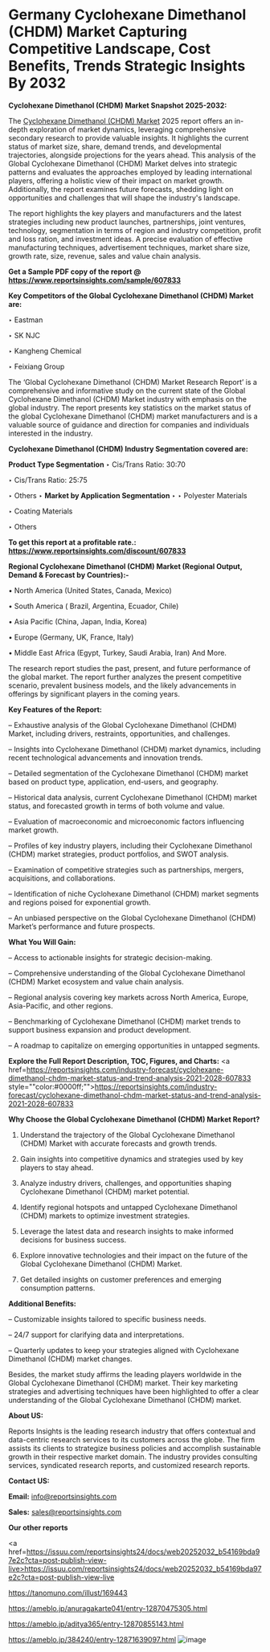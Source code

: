 # Germany Cyclohexane Dimethanol (CHDM) Market Capturing Competitive Landscape, Cost Benefits, Trends Strategic Insights By 2032

<strong>Cyclohexane Dimethanol (CHDM) Market Snapshot 2025-2032:</strong>

The <a href=https://www.reportsinsights.com/sample/607833>Cyclohexane Dimethanol (CHDM) Market</a> 2025 report offers an in-depth exploration of market dynamics, leveraging comprehensive secondary research to provide valuable insights. It highlights the current status of market size, share, demand trends, and developmental trajectories, alongside projections for the years ahead. This analysis of the Global Cyclohexane Dimethanol (CHDM) Market delves into strategic patterns and evaluates the approaches employed by leading international players, offering a holistic view of their impact on market growth. Additionally, the report examines future forecasts, shedding light on opportunities and challenges that will shape the industry's landscape.

The report highlights the key players and manufacturers and the latest strategies including new product launches, partnerships, joint ventures, technology, segmentation in terms of region and industry competition, profit and loss ration, and investment ideas. A precise evaluation of effective manufacturing techniques, advertisement techniques, market share size, growth rate, size, revenue, sales and value chain analysis.

<strong>Get a Sample PDF copy of the report @ <a href=https://www.reportsinsights.com/sample/607833 style=color:#0000ff;>https://www.reportsinsights.com/sample/607833</a></strong>

<strong>Key Competitors of the Global Cyclohexane Dimethanol (CHDM) Market are:</strong>

‣ Eastman

‣ SK NJC

‣ Kangheng Chemical

‣ Feixiang Group

The ‘Global Cyclohexane Dimethanol (CHDM) Market Research Report’ is a comprehensive and informative study on the current state of the Global Cyclohexane Dimethanol (CHDM) Market industry with emphasis on the global industry. The report presents key statistics on the market status of the global Cyclohexane Dimethanol (CHDM) market manufacturers and is a valuable source of guidance and direction for companies and individuals interested in the industry.

<strong>Cyclohexane Dimethanol (CHDM) Industry Segmentation covered are:</strong>

<strong>Product Type Segmentation</strong>
‣
Cis/Trans Ratio: 30:70

‣ Cis/Trans Ratio: 25:75

‣ Others
‣ 
<strong>Market by Application Segmentation</strong>
‣
‣  Polyester Materials

‣ Coating Materials

‣ Others

<strong>To get this report at a profitable rate.: <a href=https://www.reportsinsights.com/discount/607833 style=color:#0000ff;>https://www.reportsinsights.com/discount/607833</a></strong>

<strong>Regional Cyclohexane Dimethanol (CHDM) Market (Regional Output, Demand &amp; Forecast by Countries):-</strong>

• North America (United States, Canada, Mexico)

• South America ( Brazil, Argentina, Ecuador, Chile)

• Asia Pacific (China, Japan, India, Korea)

• Europe (Germany, UK, France, Italy)

• Middle East Africa (Egypt, Turkey, Saudi Arabia, Iran) And More.

The research report studies the past, present, and future performance of the global market. The report further analyzes the present competitive scenario, prevalent business models, and the likely advancements in offerings by significant players in the coming years.

<strong>Key Features of the Report:</strong>

– Exhaustive analysis of the Global Cyclohexane Dimethanol (CHDM) Market, including drivers, restraints, opportunities, and challenges.

– Insights into Cyclohexane Dimethanol (CHDM) market dynamics, including recent technological advancements and innovation trends.

– Detailed segmentation of the Cyclohexane Dimethanol (CHDM) market based on product type, application, end-users, and geography.

– Historical data analysis, current Cyclohexane Dimethanol (CHDM) market status, and forecasted growth in terms of both volume and value.

– Evaluation of macroeconomic and microeconomic factors influencing market growth.

– Profiles of key industry players, including their Cyclohexane Dimethanol (CHDM) market strategies, product portfolios, and SWOT analysis.

– Examination of competitive strategies such as partnerships, mergers, acquisitions, and collaborations.

– Identification of niche Cyclohexane Dimethanol (CHDM) market segments and regions poised for exponential growth.

– An unbiased perspective on the Global Cyclohexane Dimethanol (CHDM) Market’s performance and future prospects.

<strong>What You Will Gain:</strong>

– Access to actionable insights for strategic decision-making.

– Comprehensive understanding of the Global Cyclohexane Dimethanol (CHDM) Market ecosystem and value chain analysis.

– Regional analysis covering key markets across North America, Europe, Asia-Pacific, and other regions.

– Benchmarking of Cyclohexane Dimethanol (CHDM) market trends to support business expansion and product development.

– A roadmap to capitalize on emerging opportunities in untapped segments.

<strong>Explore the Full Report Description, TOC, Figures, and Charts:</strong>
<a href=https://reportsinsights.com/industry-forecast/cyclohexane-dimethanol-chdm-market-status-and-trend-analysis-2021-2028-607833 style=""color:#0000ff;"">https://reportsinsights.com/industry-forecast/cyclohexane-dimethanol-chdm-market-status-and-trend-analysis-2021-2028-607833</a>

<strong>Why Choose the Global Cyclohexane Dimethanol (CHDM) Market Report?</strong>

1. Understand the trajectory of the Global Cyclohexane Dimethanol (CHDM) Market with accurate forecasts and growth trends.

2. Gain insights into competitive dynamics and strategies used by key players to stay ahead.

3. Analyze industry drivers, challenges, and opportunities shaping Cyclohexane Dimethanol (CHDM) market potential.

4. Identify regional hotspots and untapped Cyclohexane Dimethanol (CHDM) markets to optimize investment strategies.

5. Leverage the latest data and research insights to make informed decisions for business success.

6. Explore innovative technologies and their impact on the future of the Global Cyclohexane Dimethanol (CHDM) Market.

7. Get detailed insights on customer preferences and emerging consumption patterns.

<strong>Additional Benefits:</strong>

– Customizable insights tailored to specific business needs.

– 24/7 support for clarifying data and interpretations.

– Quarterly updates to keep your strategies aligned with Cyclohexane Dimethanol (CHDM) market changes.

Besides, the market study affirms the leading players worldwide in the Global Cyclohexane Dimethanol (CHDM) market. Their key marketing strategies and advertising techniques have been highlighted to offer a clear understanding of the Global Cyclohexane Dimethanol (CHDM) market.

<strong><strong>About US</strong>:</strong>

Reports Insights is the leading research industry that offers contextual and data-centric research services to its customers across the globe. The firm assists its clients to strategize business policies and accomplish sustainable growth in their respective market domain. The industry provides consulting services, syndicated research reports, and customized research reports.

<strong>Contact US:</strong>

<p class=><b>Email:</b> <a href=mailto:info@reportsinsights.com>info@reportsinsights.com</a></p>
<p class=><b>Sales:</b> <a href=mailto:sales@reportsinsights.com>sales@reportsinsights.com</a></p>

<strong>Our other reports</strong>

<a href=https://issuu.com/reportsinsights24/docs/web20252032_b54169bda97e2c?cta=post-publish-view-live>https://issuu.com/reportsinsights24/docs/web20252032_b54169bda97e2c?cta=post-publish-view-live</a>

<a href=https://tanomuno.com/illust/169443>https://tanomuno.com/illust/169443</a>

<a href=https://ameblo.jp/anuragakarte041/entry-12870475305.html>https://ameblo.jp/anuragakarte041/entry-12870475305.html</a>

<a href=https://ameblo.jp/aditya365/entry-12870855143.html>https://ameblo.jp/aditya365/entry-12870855143.html</a>

<a href=https://ameblo.jp/384240/entry-12871639097.html>https://ameblo.jp/384240/entry-12871639097.html</a>
![image](https://github.com/user-attachments/assets/79431fee-5674-4e1a-84e7-0b17e2d49c02)
